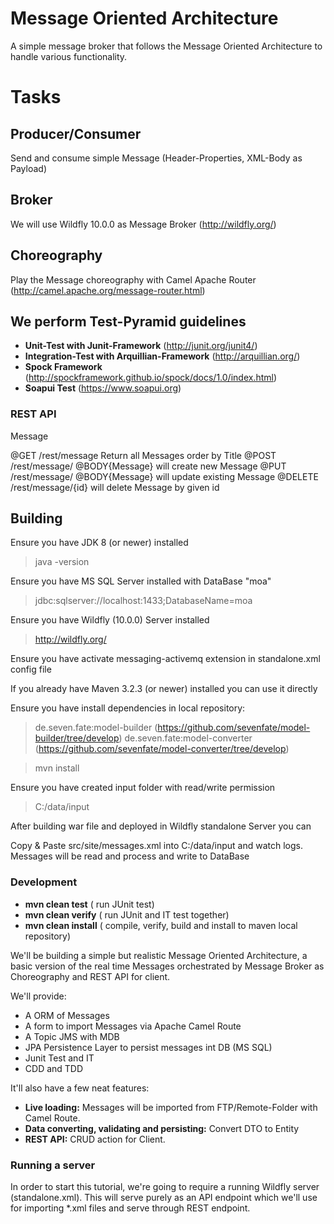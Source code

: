 # Message Oriented Architecture
A simple message broker that follows the Message Oriented Architecture to handle various functionality.

# Tasks
## Producer/Consumer
   Send and consume simple Message (Header-Properties, XML-Body as Payload)
## Broker
   We will use Wildfly 10.0.0 as Message Broker (http://wildfly.org/)
## Choreography
   Play the Message choreography with Camel Apache Router (http://camel.apache.org/message-router.html)
## We perform Test-Pyramid guidelines
* **Unit-Test with Junit-Framework** 
    (http://junit.org/junit4/)
* **Integration-Test with Arquillian-Framework** 
    (http://arquillian.org/)
* **Spock Framework** 
    (http://spockframework.github.io/spock/docs/1.0/index.html)
* **Soapui Test**
    (https://www.soapui.org)

### REST API
Message

@GET        /rest/message Return all Messages order by Title
@POST       /rest/message/ @BODY{Message} will create new Message
@PUT        /rest/message/ @BODY{Message} will update existing Message
@DELETE     /rest/message/{id} will delete Message by given id



Building
-------------------

Ensure you have JDK 8 (or newer) installed

> java -version

Ensure you have MS SQL Server installed with DataBase "moa"

> jdbc:sqlserver://localhost:1433;DatabaseName=moa

Ensure you have Wildfly (10.0.0) Server installed

> http://wildfly.org/

Ensure you have activate messaging-activemq extension in standalone.xml config file

> <extension module="org.wildfly.extension.messaging-activemq"/>

If you already have Maven 3.2.3 (or newer) installed you can use it directly

Ensure you have install dependencies in local repository:

> de.seven.fate:model-builder
  (https://github.com/sevenfate/model-builder/tree/develop)
> de.seven.fate:model-converter
  (https://github.com/sevenfate/model-converter/tree/develop)

> mvn install

Ensure you have created input folder with read/write permission

> C:/data/input

After building war file and deployed in Wildfly standalone Server you can

Copy & Paste src/site/messages.xml into C:/data/input and watch logs.
Messages will be read and process and write to DataBase

### Development

* **mvn clean test**  ( run JUnit test)
* **mvn clean verify**  ( run JUnit and IT test together)
* **mvn clean install**  ( compile, verify, build and install to maven local repository)

We'll be building a simple but realistic Message Oriented Architecture, a basic version of the real time Messages orchestrated by Message Broker as Choreography and REST API for client.

We'll provide:

* A ORM of Messages
* A form to import Messages via Apache Camel Route
* A Topic JMS with MDB
* JPA Persistence Layer to persist messages int DB (MS SQL)
* Junit Test and IT
* CDD and TDD

It'll also have a few neat features:

* **Live loading:** Messages will be imported from FTP/Remote-Folder with Camel Route.
* **Data converting, validating and persisting:** Convert DTO to Entity
* **REST API:** CRUD action for Client.

### Running a server

In order to start this tutorial, we're going to require a running Wildfly server (standalone.xml). This will serve purely as an API endpoint which we'll use for importing *.xml files and serve through REST endpoint.
